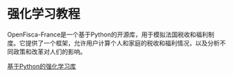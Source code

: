 # 强化学习教程

<show-structure depth="2"/>

OpenFisca-France是一个基于Python的开源库，用于模拟法国税收和福利制度。它提供了一个框架，允许用户计算个人和家庭的税收和福利情况，以及分析不同政策和改革对人们的影响。


<seealso>
<category ref="ref_docs">
    <a href="https://mp.weixin.qq.com/s/55i0pV4UzD7--zv-H2Rs3g">基于Python的强化学习库</a>
</category>
<category ref="ref_github"></category>
<category ref="ref_issues"></category>
<category ref="ref_hf"></category>
<category ref="ref_ms"></category>
</seealso>